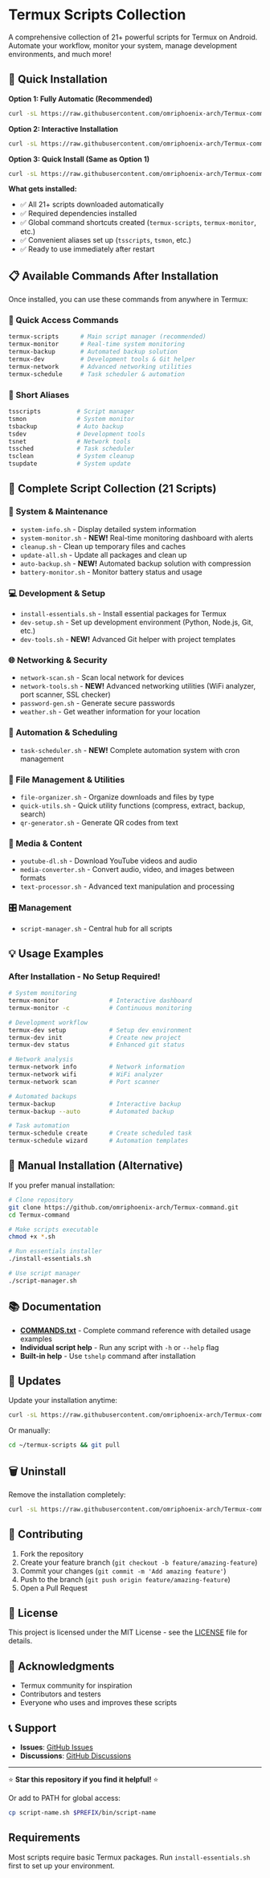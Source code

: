 # Termux Scripts Collection

A comprehensive collection of 21+ powerful scripts for Termux on Android. Automate your workflow, monitor your system, manage development environments, and much more!

## 🚀 Quick Installation

**Option 1: Fully Automatic (Recommended)**
```bash
curl -sL https://raw.githubusercontent.com/omriphoenix-arch/Termux-command/main/auto-install.sh | bash
```

**Option 2: Interactive Installation**
```bash
curl -sL https://raw.githubusercontent.com/omriphoenix-arch/Termux-command/main/install.sh | bash
```

**Option 3: Quick Install (Same as Option 1)**
```bash
curl -sL https://raw.githubusercontent.com/omriphoenix-arch/Termux-command/main/quick-install.sh | bash
```

**What gets installed:**
- ✅ All 21+ scripts downloaded automatically
- ✅ Required dependencies installed
- ✅ Global command shortcuts created (`termux-scripts`, `termux-monitor`, etc.)
- ✅ Convenient aliases set up (`tsscripts`, `tsmon`, etc.)
- ✅ Ready to use immediately after restart

## 📋 Available Commands After Installation

Once installed, you can use these commands from anywhere in Termux:

### 🎯 Quick Access Commands
```bash
termux-scripts      # Main script manager (recommended)
termux-monitor      # Real-time system monitoring
termux-backup       # Automated backup solution
termux-dev          # Development tools & Git helper
termux-network      # Advanced networking utilities
termux-schedule     # Task scheduler & automation
```

### 📱 Short Aliases
```bash
tsscripts          # Script manager
tsmon              # System monitor  
tsbackup           # Auto backup
tsdev              # Development tools
tsnet              # Network tools
tssched            # Task scheduler
tsclean            # System cleanup
tsupdate           # System update
```

## 📖 Complete Script Collection (21 Scripts)

### 🔧 System & Maintenance
- `system-info.sh` - Display detailed system information
- `system-monitor.sh` - **NEW!** Real-time monitoring dashboard with alerts
- `cleanup.sh` - Clean up temporary files and caches
- `update-all.sh` - Update all packages and clean up
- `auto-backup.sh` - **NEW!** Automated backup solution with compression
- `battery-monitor.sh` - Monitor battery status and usage

### 💻 Development & Setup  
- `install-essentials.sh` - Install essential packages for Termux
- `dev-setup.sh` - Set up development environment (Python, Node.js, Git, etc.)
- `dev-tools.sh` - **NEW!** Advanced Git helper with project templates

### 🌐 Networking & Security
- `network-scan.sh` - Scan local network for devices
- `network-tools.sh` - **NEW!** Advanced networking utilities (WiFi analyzer, port scanner, SSL checker)
- `password-gen.sh` - Generate secure passwords
- `weather.sh` - Get weather information for your location

### 🤖 Automation & Scheduling
- `task-scheduler.sh` - **NEW!** Complete automation system with cron management

### 📁 File Management & Utilities
- `file-organizer.sh` - Organize downloads and files by type
- `quick-utils.sh` - Quick utility functions (compress, extract, backup, search)
- `qr-generator.sh` - Generate QR codes from text

### 🎵 Media & Content
- `youtube-dl.sh` - Download YouTube videos and audio
- `media-converter.sh` - Convert audio, video, and images between formats
- `text-processor.sh` - Advanced text manipulation and processing

### 🎛️ Management
- `script-manager.sh` - Central hub for all scripts

## 💡 Usage Examples

### After Installation - No Setup Required!
```bash
# System monitoring
termux-monitor              # Interactive dashboard
termux-monitor -c           # Continuous monitoring

# Development workflow  
termux-dev setup            # Setup dev environment
termux-dev init             # Create new project
termux-dev status           # Enhanced git status

# Network analysis
termux-network info         # Network information
termux-network wifi         # WiFi analyzer
termux-network scan         # Port scanner

# Automated backups
termux-backup               # Interactive backup
termux-backup --auto        # Automated backup

# Task automation
termux-schedule create      # Create scheduled task
termux-schedule wizard      # Automation templates
```

## 🔧 Manual Installation (Alternative)

If you prefer manual installation:

```bash
# Clone repository
git clone https://github.com/omriphoenix-arch/Termux-command.git
cd Termux-command

# Make scripts executable
chmod +x *.sh

# Run essentials installer
./install-essentials.sh

# Use script manager
./script-manager.sh
```

## 📚 Documentation

- **[COMMANDS.txt](COMMANDS.txt)** - Complete command reference with detailed usage examples
- **Individual script help** - Run any script with `-h` or `--help` flag
- **Built-in help** - Use `tshelp` command after installation

## 🔄 Updates

Update your installation anytime:
```bash
curl -sL https://raw.githubusercontent.com/omriphoenix-arch/Termux-command/main/install.sh | bash -s -- --update
```

Or manually:
```bash
cd ~/termux-scripts && git pull
```

## 🗑️ Uninstall

Remove the installation completely:
```bash
curl -sL https://raw.githubusercontent.com/omriphoenix-arch/Termux-command/main/install.sh | bash -s -- --remove
```

## 🤝 Contributing

1. Fork the repository
2. Create your feature branch (`git checkout -b feature/amazing-feature`)
3. Commit your changes (`git commit -m 'Add amazing feature'`)
4. Push to the branch (`git push origin feature/amazing-feature`)
5. Open a Pull Request

## 📄 License

This project is licensed under the MIT License - see the [LICENSE](LICENSE) file for details.

## 🙏 Acknowledgments

- Termux community for inspiration
- Contributors and testers
- Everyone who uses and improves these scripts

## 📞 Support

- **Issues**: [GitHub Issues](https://github.com/omriphoenix-arch/Termux-command/issues)
- **Discussions**: [GitHub Discussions](https://github.com/omriphoenix-arch/Termux-command/discussions)

---

⭐ **Star this repository if you find it helpful!** ⭐

Or add to PATH for global access:
```bash
cp script-name.sh $PREFIX/bin/script-name
```

## Requirements

Most scripts require basic Termux packages. Run `install-essentials.sh` first to set up your environment.